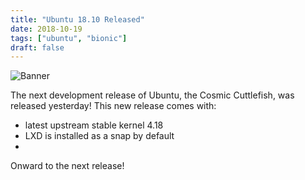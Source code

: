 ```yaml
---
title: "Ubuntu 18.10 Released"
date: 2018-10-19
tags: ["ubuntu", "bionic"]
draft: false
---
```


![Banner](/img/ubuntu/cosmic.jpg#center)

The next development release of Ubuntu, the Cosmic Cuttlefish, was released yesterday! This new release comes with:

* latest upstream stable kernel 4.18
* LXD is installed as a snap by default
*

Onward to the next release!
